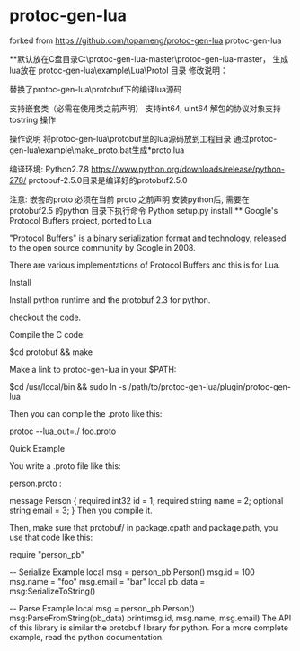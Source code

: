 # protoc-gen-lua
forked from https://github.com/topameng/protoc-gen-lua
protoc-gen-lua

**默认放在C盘目录C:\protoc-gen-lua-master\protoc-gen-lua-master， 生成lua放在 protoc-gen-lua\example\Lua\Protol 目录
修改说明：

替换了protoc-gen-lua\protobuf下的编译lua源码

支持嵌套类（必需在使用类之前声明）
支持int64, uint64 
解包的协议对象支持 tostring 操作 

操作说明
将protoc-gen-lua\protobuf里的lua源码放到工程目录
通过protoc-gen-lua\example\make_proto.bat生成*proto.lua

编译环境: 
Python2.7.8
https://www.python.org/downloads/release/python-278/
protobuf-2.5.0目录是编译好的protobuf2.5.0

注意:
嵌套的proto 必须在当前 proto 之前声明
安装python后, 需要在protobuf2.5 的python 目录下执行命令 Python setup.py install 
**
Google's Protocol Buffers project, ported to Lua

"Protocol Buffers" is a binary serialization format and technology, released to the open source community by Google in 2008.

There are various implementations of Protocol Buffers and this is for Lua.

Install

Install python runtime and the protobuf 2.3 for python.

checkout the code.

Compile the C code:

$cd protobuf && make

Make a link to protoc-gen-lua in your $PATH:

$cd /usr/local/bin && sudo ln -s /path/to/protoc-gen-lua/plugin/protoc-gen-lua

Then you can compile the .proto like this:

protoc --lua_out=./ foo.proto

Quick Example

You write a .proto file like this:

person.proto :

  message Person {
    required int32 id = 1;
    required string name = 2;
    optional string email = 3;
  }
Then you compile it.

Then, make sure that protobuf/ in package.cpath and package.path, you use that code like this:

require "person_pb"

-- Serialize Example
local msg = person_pb.Person()
msg.id = 100
msg.name = "foo"
msg.email = "bar"
local pb_data = msg:SerializeToString()

-- Parse Example
local msg = person_pb.Person()
msg:ParseFromString(pb_data)
print(msg.id, msg.name, msg.email)
The API of this library is similar the protobuf library for python. For a more complete example, read the python documentation.
